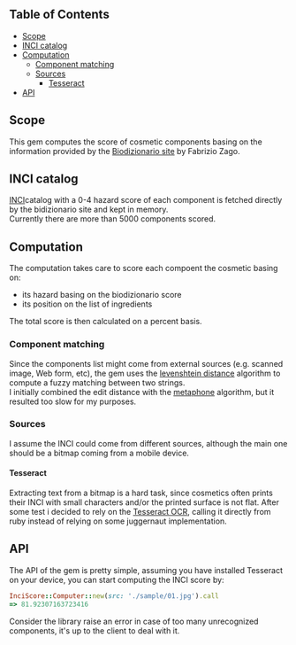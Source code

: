 ## Table of Contents

* [Scope](#scope)
* [INCI catalog](#inci-catalog)
* [Computation](#computation)
  * [Component matching](#component-matching)
  * [Sources](#sources)
    * [Tesseract](#tessract)
* [API](#api)

## Scope
This gem computes the score of cosmetic components basing on the information provided by the [Biodizionario site](http://www.biodizionario.it/) by Fabrizio Zago.

## INCI catalog
[INCI](https://en.wikipedia.org/wiki/International_Nomenclature_of_Cosmetic_Ingredients)catalog with a 0-4 hazard score of each component is fetched directly by the bidizionario site and kept in memory.  
Currently there are more than 5000 components scored.

## Computation
The computation takes care to score each compoent the cosmetic basing on:
* its hazard basing on the biodizionario score
* its position on the list of ingredients

The total score is then calculated on a percent basis.

### Component matching
Since the components list might come from external sources (e.g. scanned image, Web form, etc), the gem uses the [levenshtein distance](https://en.wikipedia.org/wiki/Levenshtein_distance) algorithm to compute a fuzzy matching between two strings.  
I initially combined the edit distance with the [metaphone](https://en.wikipedia.org/wiki/Metaphone) algorithm, but it resulted too slow for my purposes.

### Sources
I assume the INCI could come from different sources, although the main one should be a bitmap coming from a mobile device.  

#### Tesseract
Extracting text from a bitmap is a hard task, since cosmetics often prints their INCI with small characters and/or the printed surface is not flat. 
After some test i decided to rely on the [Tesseract
OCR](https://github.com/tesseract-ocr/tesseract), calling it directly from ruby instead of relying on some juggernaut implementation.

## API
The API of the gem is pretty simple, assuming you have installed Tesseract on your device, you can start computing the INCI score by:

```ruby
InciScore::Computer::new(src: './sample/01.jpg').call
=> 81.92307163723416
```

Consider the library raise an error in case of too many unrecognized components, it's up to the client to deal with it.
